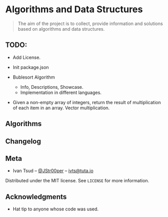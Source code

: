 # Algorithms and Data Structures

> The aim of the project is to collect, provide information and solutions based on algorithms and data structures.

## TODO:

- Add License.

- Init package.json

- Bublesort Algorithm

  - Info, Descriptions, Showcase.
  - Implementation in different languages.

- Given a non-empty array of integers, return the result of multiplication of each item in an array. Vector multiplication.

## Algorithms

## Changelog

## Meta

- Ivan Tsud – [@JStr00per](https://twitter.com/JStr00per) – ivts@tuta.io

Distributed under the MIT license. See `LICENSE` for more information.

## Acknowledgments

- Hat tip to anyone whose code was used.
